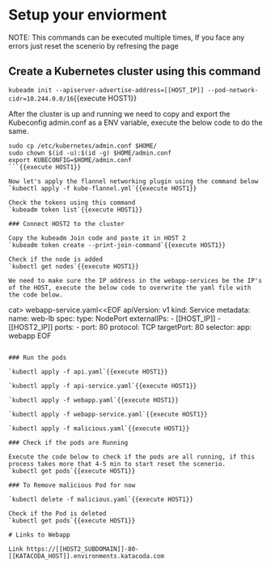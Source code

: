 # Setup your enviorment

NOTE: This commands can be executed multiple times, If you face any errors just reset the scenerio by refresing the page

## Create a Kubernetes cluster using this command 

`kubeadm init --apiserver-advertise-address=[[HOST_IP]] --pod-network-cidr=10.244.0.0/16`{{execute HOST1}}

After the cluster is up and running we need to copy and export the Kubeconfig admin.conf as a ENV variable, execute the below code to do the same.
```
sudo cp /etc/kubernetes/admin.conf $HOME/
sudo chown $(id -u):$(id -g) $HOME/admin.conf
export KUBECONFIG=$HOME/admin.conf
```{{execute HOST1}}

Now let's apply the flannel networking plugin using the command below
`kubectl apply -f kube-flannel.yml`{{execute HOST1}}

Check the tokens using this command
`kubeadm token list`{{execute HOST1}}

### Connect HOST2 to the cluster

Copy the kubeadm Join code and paste it in HOST 2
`kubeadm token create --print-join-command`{{execute HOST1}}

Check if the node is added
`kubectl get nodes`{{execute HOST1}}

We need to make sure the IP address in the webapp-services be the IP's of the HOST, execute the below code to overwrite the yaml file with the code below.
```
cat> webapp-service.yaml<<EOF
apiVersion: v1
kind: Service
metadata:
  name: web-lb
spec:
  type: NodePort
  externalIPs:
    - [[HOST_IP]]
    - [[HOST2_IP]]
  ports:
    - port: 80
      protocol: TCP
      targetPort: 80
  selector:
    app: webapp
EOF
```{{execute HOST1}}

### Run the pods

`kubectl apply -f api.yaml`{{execute HOST1}}

`kubectl apply -f api-service.yaml`{{execute HOST1}}

`kubectl apply -f webapp.yaml`{{execute HOST1}}

`kubectl apply -f webapp-service.yaml`{{execute HOST1}}

`kubectl apply -f malicious.yaml`{{execute HOST1}}

### Check if the pods are Running

Execute the code below to check if the pods are all running, if this process takes more that 4-5 min to start reset the scenerio.
`kubectl get pods`{{execute HOST1}}

### To Remove malicious Pod for now 

`kubectl delete -f malicious.yaml`{{execute HOST1}}

Check if the Pod is deleted
`kubectl get pods`{{execute HOST1}}

# Links to Webapp

Link https://[[HOST2_SUBDOMAIN]]-80-[[KATACODA_HOST]].environments.katacoda.com